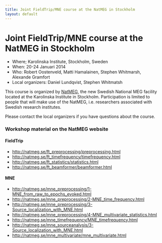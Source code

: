 ```yaml
---
title: Joint FieldTrip/MNE course at the NatMEG in Stockholm
layout: default
---
```


# Joint FieldTrip/MNE course at the NatMEG in Stockholm

-   Where; Karolinska Institute, Stockholm, Sweden
-   When: 20-24 Januari 2014
-   Who: Robert Oostenveld, Matti Hamalainen, Stephen Whitmarsh, Alexande Gramfort
-   Local organizers: Daniel Lundqvist, Stephen Whitmatsh

This course is organized by [NatMEG](http://www.natmeg.se), the new Swedish National MEG facility located at the Karolinska Institute in Stockholm. Participation is limited to people that will make use of the NatMEG, i.e. researchers associated with Swedish research institutes.

Please contact the local organizers if you have questions about the course.

### Workshop material on the NatMEG website

#### FieldTrip

-   <http://natmeg.se/ft_preprocessing/preprocessing.html>
-   <http://natmeg.se/ft_timefrequency/timefrequency.html>
-   <http://natmeg.se/ft_statistics/statistics.html>
-   <http://natmeg.se/ft_beamformer/beamformer.html>

#### MNE

-   <http://natmeg.se/mne_preprocessing/1-MNE_from_raw_to_epochs_evoked.html>
-   <http://natmeg.se/mne_preprocessing/2-MNE_time_frequency.html>
-   <http://natmeg.se/mne_preprocessing/3-Source_localization_with_MNE.html>
-   <http://natmeg.se/mne_preprocessing/4-MNE_multivariate_statistics.html>
-   <http://natmeg.se/mne_timefrequency/MNE_timefrequency.html>
-   <http://natmeg.se/mne_sourceanalysis/3-Source_localization_with_MNE.html>
-   <http://natmeg.se/mne_multivariate/mne_multivariate.html>

